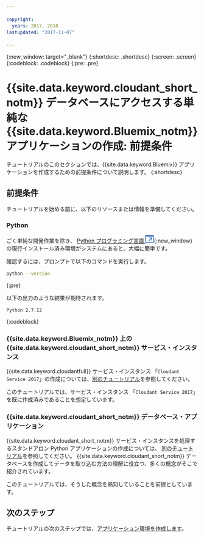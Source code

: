 ```yaml
---

copyright:
  years: 2017, 2018
lastupdated: "2017-11-07"

---
```


{:new_window: target="_blank"}
{:shortdesc: .shortdesc}
{:screen: .screen}
{:codeblock: .codeblock}
{:pre: .pre}

<!-- Acrolinx: 2017-01-10 -->

# {{site.data.keyword.cloudant_short_notm}} データベースにアクセスする単純な {{site.data.keyword.Bluemix_notm}} アプリケーションの作成: 前提条件

チュートリアルのこのセクションでは、{{site.data.keyword.Bluemix}} アプリケーションを作成するための前提条件について説明します。
{:shortdesc}

## 前提条件

チュートリアルを始める前に、以下のリソースまたは情報を準備してください。

### Python

ごく単純な開発作業を除き、
[Python プログラミング言語 ![「外部リンク」アイコン](../images/launch-glyph.svg "「外部リンク」アイコン")](https://www.python.org/){:new_window}
の現行インストール済み環境がシステムにあると、大幅に簡単です。

確認するには、プロンプトで以下のコマンドを実行します。

```sh
python --version
```
{:pre}

以下の出力のような結果が期待されます。

```
Python 2.7.12
```
{:codeblock}

<div id="csi"></div>

### {{site.data.keyword.Bluemix_notm}} 上の {{site.data.keyword.cloudant_short_notm}} サービス・インスタンス

{{site.data.keyword.cloudantfull}} サービス・インスタンス
「`Cloudant Service 2017`」の作成については、[別のチュートリアル](create_service.html)を参照してください。

このチュートリアルでは、サービス・インスタンス
「`Cloudant Service 2017`」を既に作成済みであることを想定しています。

### {{site.data.keyword.cloudant_short_notm}} データベース・アプリケーション

{{site.data.keyword.cloudant_short_notm}} サービス・インスタンスを処理するスタンドアロン Python アプリケーションの作成については、
[別のチュートリアル](create_database.html)を参照してください。
{{site.data.keyword.cloudant_short_notm}} データベースを作成してデータを取り込む方法の理解に役立つ、多くの概念がそこで紹介されています。

このチュートリアルでは、そうした概念を熟知していることを前提としています。

## 次のステップ

チュートリアルの次のステップでは、[アプリケーション環境を作成します](create_bmxapp_appenv.html)。
